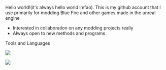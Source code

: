 Hello world!(it's always hello world lmfao). This is my github account that I use primarily for modding Blue Fire and other games made in the unreal engine 
- Interested in collaboration on any modding projects really
- Always open to new methods and programs

Tools and Languages

![](https://camo.githubusercontent.com/8d929a91e8ea90bfddb4b21edd79ab2b26de59d9f07dc22486a40b2fafbee155/68747470733a2f2f696d672e736869656c64732e696f2f62616467652f4f532d57696e646f77732d696e666f726d6174696f6e616c3f7374796c653d666c6174266c6f676f3d77696e646f7773266c6f676f436f6c6f723d776869746526636f6c6f723d6f72616e6765)

![](https://camo.githubusercontent.com/f9223462797454b0936ec22ccabbb4256d6c935c8d8a2963db2282ee1f8c2f2c/68747470733a2f2f696d672e736869656c64732e696f2f62616467652f4944452d56697375616c5f53747564696f2d696e666f726d6174696f6e616c3f7374796c653d666c6174266c6f676f3d76697375616c2d73747564696f266c6f676f436f6c6f723d776869746526636f6c6f723d626c7565)

<!---
bananaturtlesandwich/bananaturtlesandwich is a ✨ special ✨ repository because its `README.md` (this file) appears on your GitHub profile.
You can click the Preview link to take a look at your changes.
--->
